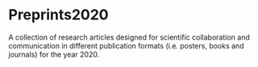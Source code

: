 # Preprints2020
A collection of research articles designed for scientific collaboration and communication in different publication formats (i.e. posters, books and journals) for the year 2020. 
